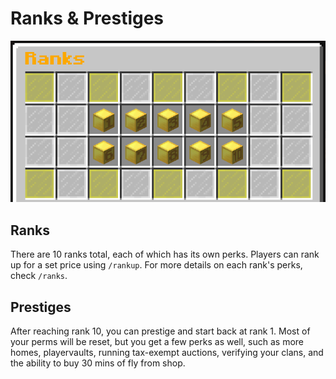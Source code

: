 # Ranks & Prestiges

![](<../../.gitbook/assets/image (2).png>)

## Ranks

There are 10 ranks total, each of which has its own perks. Players can rank up for a set price using `/rankup`. For more details on each rank's perks, check `/ranks`.

## Prestiges

After reaching rank 10, you can prestige and start back at rank 1. Most of your perms will be reset, but you get a few perks as well, such as more homes, playervaults, running tax-exempt auctions, verifying your clans, and the ability to buy 30 mins of fly from shop.
